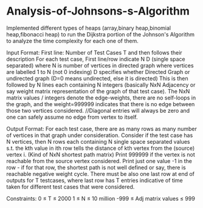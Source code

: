 # Analysis-of-Johnsons-s-Algorithm
Implemented different types of heaps (array,binary heap,binomial heap,fibonacci heap) to run the Dijkstra portion of the Johnson's Algorithm to analyze the time complexity for each one of them.

Input Format:
 First line: Number of Test Cases T and then follows their description For each test case, First line/row indicate N D (single space separated) where N is number of vertices in directed graph where vertices are labelled 1 to N (not 0 indexing) D specifies whether Directed Graph or undirected graph (D=0 means undirected, else it is directed) This is then followed by N lines each containing N integers (basically NxN Adjacency or say weight matrix representation of the graph of that test case). The NxN matrix values / integers denote the edge-weights, there are no self-loops in the graph, and the weight=999999 indicates that there is no edge between those two vertices considered. //Diagonal entries will always be zero and one can safely assume no edge from vertex to itself.
 
 Output Format:
  For each test case, there are as many rows as many number of vertices in that graph under consideration. Consider if the test case has N vertices, then N rows each containing N single space separated values s.t. the kth value in ith row tells the distance of kth vertex from the (source) vertex i. (Kind of NxN shortest path matrix) Print 999999 if the vertex is not reachable from the source vertex considered. Print just one value -1 in the row - if for that row, the shortest path is not well defined or say, there is reachable negative weight cycle. There must be also one last row at end of outputs for T testcases, where last row has T entries indicative of time taken for different test cases that were considered.
  
  Constraints: 0 ≤ T ≤ 2000 1 ≤ N ≤ 10 million -999 ≤ Adj matrix values ≤ 999
